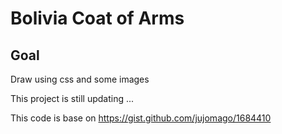 # Bolivia Coat of Arms
## Goal
Draw using css and some images

This project is still updating ...

This code is base on https://gist.github.com/jujomago/1684410
